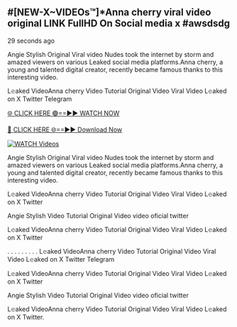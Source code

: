 ## #[NEW-X~VIDEOs™]*Anna cherry viral video original LINK FullHD On Social media x #awsdsdg

29 seconds ago

Angie Stylish Original Viral video Nudes took the internet by storm and amazed viewers on various Leaked social media platforms.Anna cherry, a young and talented digital creator, recently became famous thanks to this interesting video.

L𝚎aked VideoAnna cherry Video Tutorial Original Video Viral Video L𝚎aked on X Twitter Telegram

[🌐 CLICK HERE 🟢==►► WATCH NOW](https://shorturl.at/XvvZf)

[🔴 CLICK HERE 🌐==►► Download Now](https://shorturl.at/XvvZf)

[![WATCH Videos](https://i.imgur.com/dJHk4Zq.gif)](https://shorturl.at/XvvZf)

Angie Stylish Original Viral video Nudes took the internet by storm and amazed viewers on various Leaked social media platforms.Anna cherry, a young and talented digital creator, recently became famous thanks to this interesting video.

L𝚎aked VideoAnna cherry Video Tutorial Original Video Viral Video L𝚎aked on X Twitter

Angie Stylish Video Tutorial Original Video video oficial twitter

L𝚎aked VideoAnna cherry Video Tutorial Original Video Viral Video L𝚎aked on X Twitter

. . . . . . . . . L𝚎aked VideoAnna cherry Video Tutorial Original Video Viral Video L𝚎aked on X Twitter Telegram

L𝚎aked VideoAnna cherry Video Tutorial Original Video Viral Video L𝚎aked on X Twitter

Angie Stylish Video Tutorial Original Video video oficial twitter

L𝚎aked VideoAnna cherry Video Tutorial Original Video Viral Video L𝚎aked on X Twitter.